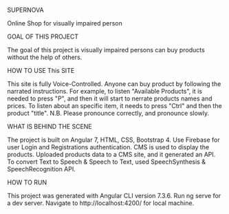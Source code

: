 SUPERNOVA

Online Shop for visually impaired person

GOAL OF THIS PROJECT

The goal of this project is visually impaired persons can buy products without the help of others.

HOW TO USE This SITE

This site is fully Voice-Controlled. Anyone can buy product by following the narrated instructions. For example, to listen "Available Products", it is needed to press "P", and then it will start to nerrate products names and prices. To listen about an specific item, it needs to press "Ctrl" and then the product "title". N.B. Please pronounce correctly, and pronounce slowly.

WHAT IS BEHIND THE SCENE

The project is built on Angular 7, HTML, CSS, Bootstrap 4. Use Firebase for user Login and Registrations authentication. CMS is used to display the products. Uploaded products data to a CMS site, and it generated an API. To convert Text to Speech & Speech to Text, used SpeechSynthesis & SpeechRecognition API.

HOW TO RUN

This project was generated with Angular CLI version 7.3.6. Run ng serve for a dev server. Navigate to http://localhost:4200/ for local machine.
